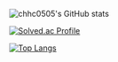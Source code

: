 ![chhc0505's GitHub stats](https://github-readme-stats.vercel.app/api?username=chhc0505&show_icons=true&theme=radical)

[![Solved.ac Profile](http://mazassumnida.wtf/api/generate_badge?boj=chhc0505)](https://solved.ac/chhc0505)

[![Top Langs](https://github-readme-stats.vercel.app/api/top-langs/?username=chhc0505&langs_count=8)](https://github.com/chhc0505/github-readme-stats)
